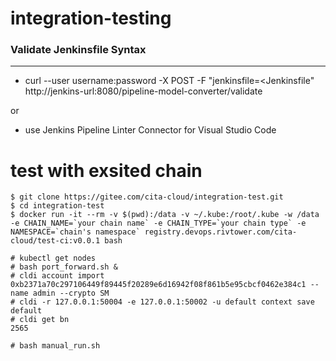 # integration-testing
### Validate Jenkinsfile Syntax
---
- curl --user username:password -X POST -F "jenkinsfile=<Jenkinsfile" http://jenkins-url:8080/pipeline-model-converter/validate

or
- use Jenkins Pipeline Linter Connector for Visual Studio Code

# test with exsited chain

```
$ git clone https://gitee.com/cita-cloud/integration-test.git
$ cd integration-test
$ docker run -it --rm -v $(pwd):/data -v ~/.kube:/root/.kube -w /data -e CHAIN_NAME=`your chain name` -e CHAIN_TYPE=`your chain type` -e NAMESPACE=`chain's namespace` registry.devops.rivtower.com/cita-cloud/test-ci:v0.0.1 bash

# kubectl get nodes
# bash port_forward.sh &
# cldi account import 0xb2371a70c297106449f89445f20289e6d16942f08f861b5e95cbcf0462e384c1 --name admin --crypto SM
# cldi -r 127.0.0.1:50004 -e 127.0.0.1:50002 -u default context save default
# cldi get bn
2565

# bash manual_run.sh
```